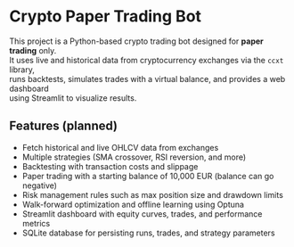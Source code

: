 # Crypto Paper Trading Bot

This project is a Python-based crypto trading bot designed for **paper trading** only.  
It uses live and historical data from cryptocurrency exchanges via the `ccxt` library,  
runs backtests, simulates trades with a virtual balance, and provides a web dashboard  
using Streamlit to visualize results.

## Features (planned)
- Fetch historical and live OHLCV data from exchanges  
- Multiple strategies (SMA crossover, RSI reversion, and more)  
- Backtesting with transaction costs and slippage  
- Paper trading with a starting balance of 10,000 EUR (balance can go negative)  
- Risk management rules such as max position size and drawdown limits  
- Walk-forward optimization and offline learning using Optuna  
- Streamlit dashboard with equity curves, trades, and performance metrics  
- SQLite database for persisting runs, trades, and strategy parameters  
